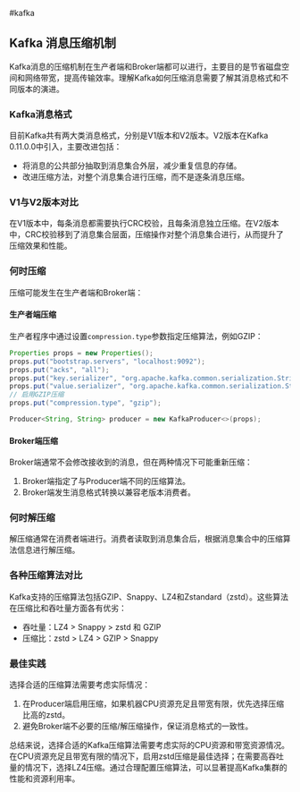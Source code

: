 #kafka 
## Kafka 消息压缩机制

Kafka消息的压缩机制在生产者端和Broker端都可以进行，主要目的是节省磁盘空间和网络带宽，提高传输效率。理解Kafka如何压缩消息需要了解其消息格式和不同版本的演进。

### Kafka消息格式

目前Kafka共有两大类消息格式，分别是V1版本和V2版本。V2版本在Kafka 0.11.0.0中引入，主要改进包括：
- 将消息的公共部分抽取到消息集合外层，减少重复信息的存储。
- 改进压缩方法，对整个消息集合进行压缩，而不是逐条消息压缩。

### V1与V2版本对比

在V1版本中，每条消息都需要执行CRC校验，且每条消息独立压缩。在V2版本中，CRC校验移到了消息集合层面，压缩操作对整个消息集合进行，从而提升了压缩效果和性能。

### 何时压缩

压缩可能发生在生产者端和Broker端：

#### 生产者端压缩
生产者程序中通过设置`compression.type`参数指定压缩算法，例如GZIP：
```java
Properties props = new Properties();
props.put("bootstrap.servers", "localhost:9092");
props.put("acks", "all");
props.put("key.serializer", "org.apache.kafka.common.serialization.StringSerializer");
props.put("value.serializer", "org.apache.kafka.common.serialization.StringSerializer");
// 启用GZIP压缩
props.put("compression.type", "gzip");

Producer<String, String> producer = new KafkaProducer<>(props);
```

#### Broker端压缩
Broker端通常不会修改接收到的消息，但在两种情况下可能重新压缩：
1. Broker端指定了与Producer端不同的压缩算法。
2. Broker端发生消息格式转换以兼容老版本消费者。

### 何时解压缩

解压缩通常在消费者端进行。消费者读取到消息集合后，根据消息集合中的压缩算法信息进行解压缩。

### 各种压缩算法对比

Kafka支持的压缩算法包括GZIP、Snappy、LZ4和Zstandard（zstd）。这些算法在压缩比和吞吐量方面各有优劣：

- 吞吐量：LZ4 > Snappy > zstd 和 GZIP
- 压缩比：zstd > LZ4 > GZIP > Snappy

### 最佳实践

选择合适的压缩算法需要考虑实际情况：
1. 在Producer端启用压缩，如果机器CPU资源充足且带宽有限，优先选择压缩比高的zstd。
2. 避免Broker端不必要的压缩/解压缩操作，保证消息格式的一致性。

总结来说，选择合适的Kafka压缩算法需要考虑实际的CPU资源和带宽资源情况。在CPU资源充足且带宽有限的情况下，启用zstd压缩是最佳选择；在需要高吞吐量的情况下，选择LZ4压缩。通过合理配置压缩算法，可以显著提高Kafka集群的性能和资源利用率。